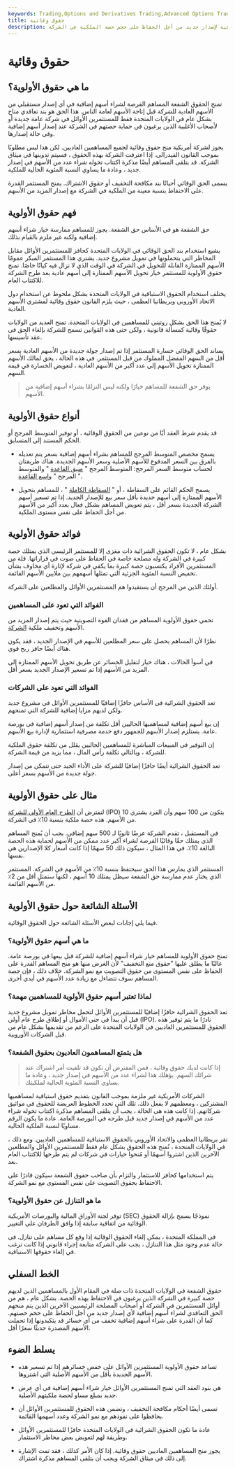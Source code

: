 ```yaml
---
keywords: Trading,Options and Derivatives Trading,Advanced Options Trading Concepts,Options and Derivatives,Advanced Concepts
title: حقوق وقائية
description: تمنح حقوق الأولوية للمساهم الحق في شراء أسهم إضافية لإصدار جديد من أجل الحفاظ على حجم حصة الملكية في الشركة.
---
```


# حقوق وقائية
## ما هي حقوق الأولوية؟

تمنح الحقوق الشفعة المساهم الفرصة لشراء أسهم إضافية في أي إصدار مستقبلي من الأسهم العادية للشركة قبل إتاحة الأسهم لعامة الناس. هذا الحق هو بند تعاقدي متاح بشكل عام في الولايات المتحدة فقط للمستثمرين الأوائل في شركة عامة جديدة أو لأصحاب الأغلبية الذين يرغبون في حماية حصتهم في الشركة عند إصدار أسهم إضافية وفي حالة إصدارها.

يجوز لشركة أمريكية منح حقوق وقائية لجميع المساهمين العاديين. لكن هذا ليس مطلوبًا بموجب القانون الفيدرالي. إذا اعترفت الشركة بهذه الحقوق ، فسيتم تدوينها في ميثاق الشركة. قد يتلقى المساهم أيضًا مذكرة اكتتاب تخوله شراء عدد من الأسهم في إصدار جديد ، وعادة ما يساوي النسبة المئوية الحالية للملكية.

يسمى الحق الوقائي أحيانًا بند مكافحة التخفيف أو حقوق الاشتراك. يمنح المستثمر القدرة على الاحتفاظ بنسبة معينة من الملكية في الشركة مع إصدار المزيد من الأسهم.

## فهم حقوق الأولوية

حق الشفعة هو في الأساس حق الشفعة. يجوز للمساهم ممارسة خيار شراء أسهم إضافية ولكنه غير ملزم بالقيام بذلك.

يشيع استخدام بند الحق الوقائي في الولايات المتحدة كحافز للمستثمرين الأوائل مقابل المخاطر التي يتحملونها في تمويل مشروع جديد. يشتري هذا المستثمر المبكر عمومًا الأسهم الممتازة القابلة للتحويل في الشركة في الوقت الذي لا تزال فيه كيانًا خاصًا. تمنح حقوق الأولوية للمستثمر خيار تحويل الأسهم الممتازة إلى أسهم عادية بعد طرح الشركة للاكتتاب العام.

يختلف استخدام الحقوق الاستباقية في الولايات المتحدة بشكل ملحوظ عن استخدام دول الاتحاد الأوروبي وبريطانيا العظمى ، حيث يلزم القانون حقوق وقائية لمشتري الأسهم العادية.

لا يُمنح هذا الحق بشكل روتيني للمساهمين في الولايات المتحدة. تمنح العديد من الولايات حقوقًا وقائية كمسألة قانونية ، ولكن حتى هذه القوانين تسمح للشركة بإلغاء الحق في عقد تأسيسها.

يساند الحق الوقائي خسارة المستثمر إذا تم إصدار جولة جديدة من الأسهم العادية بسعر أقل من السهم المفضل المملوك من قبل المستثمر. في هذه الحالة ، يحق لمالك الأسهم الممتازة تحويل الأسهم إلى عدد أكبر من الأسهم العادية ، لتعويض الخسارة في قيمة السهم.

> يوفر حق الشفعة للمساهم خيارًا ولكنه ليس التزامًا بشراء أسهم إضافية من الأسهم.

>

## أنواع حقوق الأولوية

قد يقدم شرط العقد أيًا من نوعين من الحقوق الوقائية ، أو توفير المتوسط المرجح أو الحكم المستند إلى المتسابق.

- يسمح مخصص المتوسط المرجح للمساهم بشراء أسهم إضافية بسعر يتم تعديله بالفرق بين السعر المدفوع للأسهم الأصلية وسعر الأسهم الجديدة. هناك طريقتان لحساب متوسط السعر المرجح: المتوسط المرجح " [ضيق القاعدة](/narrowbasedweightedaverage) " والمتوسط المرجح " [واسع القاعدة](/broadbasedweightedaverage) ".

- يسمح الحكم القائم على السقاطة ، أو " [السقاطة الكاملة](/fullratchet) " ، للمساهم بتحويل الأسهم الممتازة إلى أسهم جديدة بأقل سعر بيع للإصدار الجديد. إذا تم تسعير أسهم الشركة الجديدة بسعر أقل ، يتم تعويض المساهم بشكل فعال بعدد أكبر من الأسهم من أجل الحفاظ على نفس مستوى الملكية.

## فوائد حقوق الأولوية

بشكل عام ، لا تكون الحقوق الشرائية ذات مغزى إلا للمستثمر الرئيسي الذي يمتلك حصة كبيرة في الشركة وله مصلحة خاصة في الحفاظ على صوت في قراراتها. قلة من المستثمرين الأفراد يكتسبون حصة كبيرة بما يكفي في شركة لإثارة أي مخاوف بشأن تخفيض النسبة المئوية الجزئية التي تمثلها أسهمهم بين ملايين الأسهم القائمة.

أولئك الذين من المرجح أن يستفيدوا هم المستثمرين الأوائل والمطلعين على الشركة.

### الفوائد التي تعود على المساهمين

تحمي حقوق الأولوية المساهم من فقدان القوة التصويتية حيث يتم إصدار المزيد من الأسهم وتخفيف ملكية [الشركة](/dilution).

نظرًا لأن المساهم يحصل على سعر المطلعين للأسهم في الإصدار الجديد ، فقد يكون هناك أيضًا حافز ربح قوي.

في أسوأ الحالات ، هناك خيار لتقليل الخسائر عن طريق تحويل الأسهم الممتازة إلى المزيد من الأسهم إذا تم تسعير الإصدار الجديد بسعر أقل.

### الفوائد التي تعود على الشركات

تعد الحقوق الشرائية في الأساس حافزًا إضافيًا للمستثمرين الأوائل في مشروع جديد ولكن لديهم مزايا إضافية للشركة التي تمنحهم.

إن بيع أسهم إضافية لمساهميها الحاليين أقل تكلفة من إصدار أسهم إضافية في بورصة عامة. يستلزم إصدار الأسهم للجمهور دفع خدمة مصرفية استثمارية لإدارة بيع الأسهم.

إن التوفير في المبيعات المباشرة للمساهمين الحاليين يقلل من تكلفة حقوق الملكية للشركة ، وبالتالي تكلفة رأس المال ، مما يزيد من قيمة الشركة.

تعد الحقوق الشرائية أيضًا حافزًا إضافيًا للشركة على الأداء الجيد حتى تتمكن من إصدار جولة جديدة من الأسهم بسعر أعلى.

## مثال على حقوق الأولوية

لنفترض أن [الطرح العام الأولي للشركة](/ipo) (IPO) يتكون من 100 سهم وأن الفرد يشتري 10 من الأسهم. هذه حصة ملكية بنسبة 10٪ في الشركة.

في المستقبل ، تقدم الشركة عرضًا ثانويًا لـ 500 سهم إضافي. يجب أن يُمنح المساهم الذي يمتلك حقًا وقائيًا الفرصة لشراء أكبر عدد ممكن من الأسهم لحماية هذه الحصة البالغة 10٪. في هذا المثال ، سيكون ذلك 50 سهمًا إذا كانت أسعار كلا الإصدارين هي نفسها.

المستثمر الذي يمارس هذا الحق سيحتفظ بنسبة 10٪ من الأسهم في الشركة. المستثمر الذي يختار عدم ممارسة حق الشفعة سيظل يمتلك 10 أسهم ، لكنها ستمثل أقل من 2٪ من الأسهم القائمة.

## الأسئلة الشائعة حول حقوق الأولوية

فيما يلي إجابات لبعض الأسئلة الشائعة حول الحقوق الوقائية.

### ما هي أسهم حقوق الأولوية؟

تمنح حقوق الأولوية للمساهم خيار شراء أسهم إضافية للشركة قبل بيعها في بورصة عامة. غالبًا ما يطلق عليها "حقوق منع التخفيف" لأن الغرض منها هو منح المساهم القدرة على الحفاظ على نفس المستوى من حقوق التصويت مع نمو الشركة. خلاف ذلك ، فإن حصة المساهم سوف تتضاءل مع زيادة عدد الأسهم في أيدي أخرى.

### لماذا تعتبر أسهم حقوق الأولوية للمساهمين مهمة؟

تعد الحقوق الشرائية حافزًا إضافيًا للمستثمرين الأوائل لتحمل مخاطر تمويل مشروع جديد قبل أن يبدأ في جني الأموال أو إطلاق طرح عام أولي (IPO). نادرًا ما يتم توفير هذه الحقوق للمستثمرين العاديين في الولايات المتحدة على الرغم من تقديمها بشكل عام من قبل الشركات الأوروبية.

### هل يتمتع المساهمون العاديون بحقوق الشفعة؟

> إذا كانت لديك حقوق وقائية ، فمن المفترض أن تكون قد تلقيت أمر اشتراك عند شرائك السهم. يؤهلك هذا لشراء عدد من الأسهم في إصدار جديد ، وعادة ما يساوي النسبة المئوية الحالية لملكيتك.

>

الشركات الأمريكية غير ملزمة بموجب القانون بتقديم حقوق استباقية لمساهميها المشتركين ، ومعظمهم لا يفعل ذلك. تلك التي تحدد الخطوط العريضة للحقوق في مواثيق شركاتهم. إذا كانت هذه هي الحالة ، يجب أن يتلقى المساهم مذكرة اكتتاب تخوله شراء عدد من الأسهم في إصدار جديد قبل طرحه في البورصة العامة. عادة ما يكون الرقم مساويًا لنسبة الملكية الحالية.

تقر بريطانيا العظمى والاتحاد الأوروبي بالحقوق الاستباقية للمساهمين العاديين. ومع ذلك ، في الولايات المتحدة ، تُمنح هذه الحقوق بشكل عام فقط للمستثمرين الأوائل والمطلعين الآخرين الذين اشتروا أسهمًا أو مُنحوا خيارات في شركات لم يتم طرحها للاكتتاب العام بعد.

يتم استخدامها كحافز للاستثمار والتزام بأن صاحب حقوق الشفعة سيكون قادرًا على الاحتفاظ بحقوق التصويت على نفس المستوى مع نمو الشركة.

### ما هو التنازل عن حقوق الأولوية؟

توفر لجنة الأوراق المالية والبورصات الأمريكية (SEC) نموذجًا يسمح بإزالة الحقوق الوقائية من اتفاقية سابقة إذا وافق الطرفان على التغيير.

في المملكة المتحدة ، يمكن إلغاء الحقوق الوقائية إذا وقع كل مساهم على تنازل. في حالة عدم وجود مثل هذا التنازل ، يجب على الشركة متابعة إجراء قانوني إذا كانت ترغب في إلغاء حقوقها الاستباقية.

## الخط السفلي

حقوق الشفعة في الولايات المتحدة ذات صلة في المقام الأول بالمساهمين الذين لديهم حصة كبيرة في الشركة الذين يرغبون في الاحتفاظ بهذه الحصة. بشكل عام ، هم من أوائل المستثمرين في الشركة أو أصحاب المصلحة الرئيسيين الآخرين الذين يتم منحهم الحق التعاقدي لشراء أسهم إضافية لأي إصدار جديد من أجل الحفاظ على حجم حصتهم. كما أن القدرة على شراء أسهم إضافية تخفف من أي خسائر قد يتكبدونها إذا تحملت الأسهم المصدرة حديثًا سعرًا أقل.

## يسلط الضوء

- تساعد حقوق الأولوية المستثمرين الأوائل على خفض خسائرهم إذا تم تسعير هذه الأسهم الجديدة بأقل من الأسهم الأصلية التي اشتروها.

- هي بنود العقد التي تمنح المستثمرين الأوائل خيار شراء أسهم إضافية في أي عرض جديد بمبلغ مساو لحصة ملكيتهم الأصلية.

- تسمى أيضًا أحكام مكافحة التخفيف ، وتضمن هذه الحقوق للمستثمرين الأوائل أن يحافظوا على نفوذهم مع نمو الشركة وعدد أسهمها القائمة.

- عادة ما تكون الحقوق الشرائية في الولايات المتحدة حافزًا للمستثمرين الأوائل وطريقة لهم لتعويض بعض مخاطر الاستثمار.

- يجوز منح المساهمين العاديين حقوق وقائية. إذا كان الأمر كذلك ، فقد تمت الإشارة إلى ذلك في ميثاق الشركة ويجب أن يتلقى المساهم مذكرة اشتراك.

